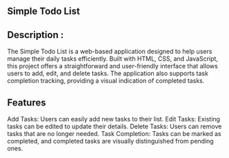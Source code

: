 ## Simple Todo List
## Description :
The Simple Todo List is a web-based application designed to help users manage their daily tasks efficiently. Built with HTML, CSS, and JavaScript, this project offers a straightforward and user-friendly interface that allows users to add, edit, and delete tasks. The application also supports task completion tracking, providing a visual indication of completed tasks.


## Features
Add Tasks: Users can easily add new tasks to their list.
Edit Tasks: Existing tasks can be edited to update their details.
Delete Tasks: Users can remove tasks that are no longer needed.
Task Completion: Tasks can be marked as completed, and completed tasks are visually distinguished from pending ones.
